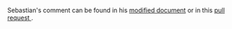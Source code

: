 Sebastian's comment can be found in his [modified document](https://github.com/SebastianBoblest/working-groups/tree/lookAtConvSpec/safety-related-profile/documents/conv_specification_example) or in this [pull request ](https://github.com/ericjenn/working-groups/pull/19).

